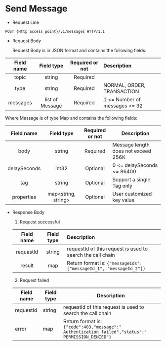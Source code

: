 # Send Message

- Request Line

```http
POST {Http access point}/v1/messages HTTP/1.1
```

- Request Body

  Request Body is in JSON format and contains the following fields:

| Field name   | Field type | Required or not   | Description       |
| :------: | :-------------: | :------: | :------------------------- |
|  topic   |     string      | Required |                            |
|   type   |     string      | Required | NORMAL, ORDER, TRANSACTION |
| messages | list of Message | Required | 1 <= Number of messages <= 32        |

  Where Message is of type Map and contains the following fields:

| Field name   | Field type | Required or not | Description       |
| :----------: | :-----------------: | :------: | -------------------------- |
|     body     |       string        | Required | Message length does not exceed 256K         |
| delaySeconds |        int32        | Optional | 0 <= delaySeconds <= 86400 |
|     tag      |       string        | Optional | Support a single Tag only                |
|  properties  | map<string, string> | Optional | User customized key value      |

- Response Body

  1. Request successful

  |  Field name   | Field type | Description                                                |
  | :-------: | :------: | :---------------------------------------------------------- |
  | requestId |  string  | requestId of this request is used to search the call chain     |
  |  result   |   map    | Return format is: `{"messageIds": ["messageId_1", "messageId_2"]}` |

  2. Request failed

  | Field name   | Field type | Description                                                |
  | --------- | -------- | ------------------------------------------------------------ |
  | requestId | string  | requestId of this request is used to search the call chain         |
  |  error   |   map    | Return format is: `{"code":403,"message":" Authentication failed","status":" PERMISSION_DENIED"}` |
